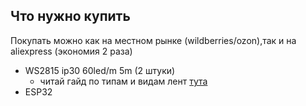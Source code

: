 ## Что нужно купить
Покупать можно как на местном рынке (wildberries/ozon),так и на aliexpress (экономия 2 раза)
- WS2815 ip30 60led/m 5m (2 штуки)
 	- читай гайд по типам и видам лент [тута](ленты/типы_лент.md)
- ESP32 
